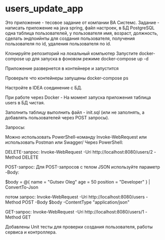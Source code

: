 # users_update_app
Это приложение - тесовое задание от компании ВА Системс.
Задание - написать приложение на java spring, файл настроек, в БД PostgreSQL одна таблица пользователей, у пользователя имя, возраст, должность, сделать эндпоийнты для создания пользователя, получения пользователя по id,  удаления пользователя по id.

Клонируйте репозиторий на локальный компьютер
Запустите docker-compose up
для запуска в фоновом режиме docker-compose up -d

Приложение развернется в контейнере и запустится

Проверьте что контейнеры запущены
docker-compose ps

Настройте в IDEA соединение c БД.

При работе через Docker - 
На момент запуска приложения таблица users в БД чистая.

Заполнить таблицу выполнить файл - init.sql (или не заполнять, а добавлять пользователей через POST запросы).

Запросы:

Можно использовать PowerShell-команду Invoke-WebRequest или использовать Postman или Swagger/
Через PowerShell:

DELETE-запрос:    Invoke-WebRequest -Uri http://localhost:8080/users/2 -Method DELETE


POST-запрос:
Для POST-запросов с телом JSON используйте параметр -Body:


$body = @{
    name = "Gutsev Oleg"
    age = 50
    position = "Developer"
} | ConvertTo-Json

потом запрос:  Invoke-WebRequest -Uri http://localhost:8080/users -Method POST -Body $body -ContentType "application/json"


GET-запрос:  Invoke-WebRequest -Uri http://localhost:8080/users/1 -Method GET


Добавлены Unit тесты для проверки создания пользователя, работы сервиса и контроллера.
